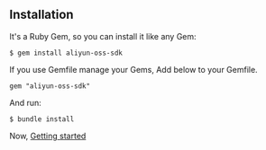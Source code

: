 ## Installation

It's a Ruby Gem, so you can install it like any Gem:

    $ gem install aliyun-oss-sdk

If you use Gemfile manage your Gems, Add below to your Gemfile.

    gem "aliyun-oss-sdk"

And run:

    $ bundle install
    
Now, [Getting started](./get_start.md)    